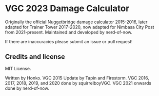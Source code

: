 # VGC 2023 Damage Calculator
Originally the official Nuggetbridge damage calculator 2015-2016, later adapted for Trainer Tower 2017-2020, now adapted for Nimbasa City Post from 2021-present. Maintained and developed by nerd-of-now.

If there are inaccuracies please submit an issue or pull request!

Credits and license
-------------------

MIT License.

Written by Honko. VGC 2015 Update by Tapin and Firestorm. VGC 2016, 2017, 2018, 2019, and 2020 done by squirrelboyVGC. VGC 2021 onwards done by nerd-of-now.